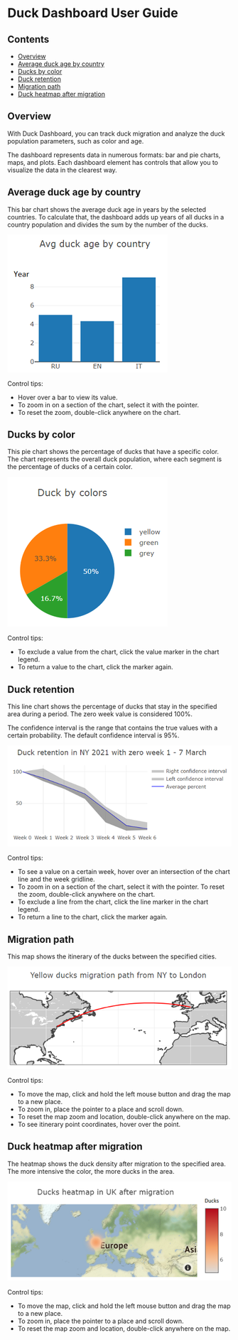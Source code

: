 # Duck Dashboard User Guide

## Contents

- [Overview](#overview)
- [Average duck age by country](#average-duck-age-by-country)
- [Ducks by color](#ducks-by-color)
- [Duck retention](#duck-retention)
- [Migration path](#migration-path)
- [Duck heatmap after migration](#duck-heatmap-after-migration)

## Overview<a id="overview"></a>

With Duck Dashboard, you can track duck migration and analyze the duck population parameters, such as color and age.

The dashboard represents data in numerous formats: bar and pie charts, maps, and plots. Each dashboard element has controls that allow you to visualize the data in the clearest way.

## Average duck age by country<a id="average-duck-age-by-country"></a>

This bar chart shows the average duck age in years by the selected countries. To calculate that, the dashboard adds up years of all ducks in a country population and divides the sum by the number of the ducks.

![Bar chart](./media1/bar_chart.png)

Control tips:

- Hover over a bar to view its value.
- To zoom in on a section of the chart, select it with the pointer.
- To reset the zoom, double-click anywhere on the chart.

## Ducks by color<a id="ducks-by-color"></a>

This pie chart shows the percentage of ducks that have a specific color. The chart represents the overall duck population, where each segment is the percentage of ducks of a certain color.

![Bar chart](./media1/pie_chart.png)

Control tips:

- To exclude a value from the chart, click the value marker in the chart legend.
- To return a value to the chart, click the marker again.

## Duck retention<a id="duck-retention"></a>

This line chart shows the percentage of ducks that stay in the specified area during a period. The zero week value is considered 100%.

The confidence interval is the range that contains the true values with a certain probability. The default confidence interval is 95%.

![Bar chart](./media1/line_chart.png)

Control tips:

- To see a value on a certain week, hover over an intersection of the chart line and the week gridline.
- To zoom in on a section of the chart, select it with the pointer. To reset the zoom, double-click anywhere on the chart.
- To exclude a line from the chart, click the line marker in the chart legend.
- To return a line to the chart, click the marker again.

## Migration path<a id="migration-path"></a>

This map shows the itinerary of the ducks between the specified cities.

![Bar chart](./media1/map.png)

Control tips:

- To move the map, click and hold the left mouse button and drag the map to a new place.
- To zoom in, place the pointer to a place and scroll down.
- To reset the map zoom and location, double-click anywhere on the map.
- To see itinerary point coordinates, hover over the point.

## Duck heatmap after migration<a id="duck-heatmap-after-migration"></a>

The heatmap shows the duck density after migration to the specified area. The more intensive the color, the more ducks in the area.

![Bar chart](./media1/heatmap.png)

Control tips:

- To move the map, click and hold the left mouse button and drag the map to a new place.
- To zoom in, place the pointer to a place and scroll down.
- To reset the map zoom and location, double-click anywhere on the map.
